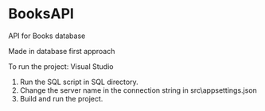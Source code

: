 # BooksAPI
API for Books database

Made in database first approach

To run the project:
Visual Studio
1) Run the SQL script in SQL directory.
2) Change the server name in the connection string in src\appsettings.json 
3) Build and run the project.
